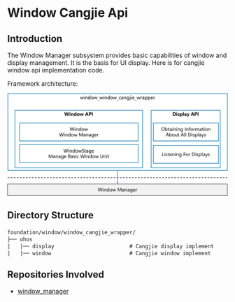 # Window Cangjie Api

## Introduction

The Window Manager subsystem provides basic capabilities of window and display management. It is the basis for UI display. Here is for cangjie window api implementation code.

Framework architecture:

![Cangjie window wrapper](./figures/window_window_cangjie_wrapper_en.png)

## Directory Structure

```
foundation/window/window_cangjie_wrapper/
├── ohos                               
|   |── display                        # Cangjie display implement
|   |── window                         # Cangjie window implement
```

## Repositories Involved

- [window_manager](https://gitee.com/openharmony/window_window_manager)